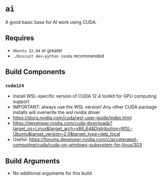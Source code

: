 # `ai`
A good basic base for AI work using CUDA.

## Requires
* `Ubuntu 22.04` or greater
* `./biscuit dev-python conda` recommended

## Build Components
### `cuda124`
* Install WSL-specific version of CUDA 12.4 toolkit for GPU computing support
* IMPORTANT: always use the WSL version! Any other CUDA package installs will overwrite the wsl nvidia driver
* https://docs.nvidia.com/cuda/wsl-user-guide/index.html
* https://developer.nvidia.com/cuda-downloads?target_os=Linux&target_arch=x86_64&Distribution=WSL-Ubuntu&target_version=2.0&target_type=deb_local
* Useful: https://forums.developer.nvidia.com/c/accelerated-computing/cuda/cuda-on-windows-subsystem-for-linux/303

## Build Arguments
* No additional arguments for this build

